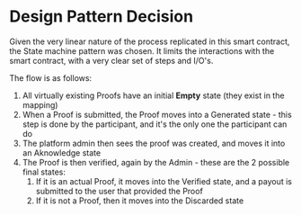 # Design Pattern Decision

Given the very linear nature of the process replicated in this smart contract, the State machine pattern was chosen. It limits the interactions with the smart contract, with a very clear set of steps and I/O's.

The flow is as follows:
1. All virtually existing Proofs have an initial **Empty** state (they exist in the mapping)
1. When a Proof is submitted, the Proof moves into a Generated state - this step is done by the participant, and it's the only one the participant can do
1. The platform admin then sees the proof was created, and moves it into an Aknowledge state
1. The Proof is then verified, again by the Admin - these are the 2 possible final states:
    1. If it is an actual Proof, it moves into the Verified state, and a payout is submitted to the user that provided the Proof
    1. If it is not a Proof, then it moves into the Discarded state